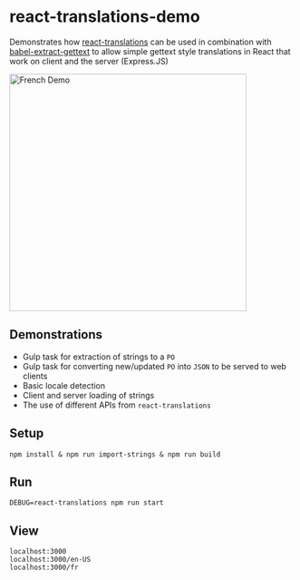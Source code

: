 # react-translations-demo
Demonstrates how [react-translations](https://www.npmjs.com/package/react-translations) can be used in combination with [babel-extract-gettext](https://www.npmjs.com/package/babel-extract-gettext) to allow simple gettext style translations in React that work on client and the server (Express.JS)

<img width="418" alt="French Demo" src="https://user-images.githubusercontent.com/3498278/28494423-3aa2278e-6efc-11e7-9e4a-b4309566bb3a.png">


## Demonstrations
* Gulp task for extraction of strings to a `PO`
* Gulp task for converting new/updated `PO` into `JSON` to be served to web clients
* Basic locale detection
* Client and server loading of strings
* The use of different APIs from `react-translations`

## Setup
```
npm install & npm run import-strings & npm run build
```

## Run
```
DEBUG=react-translations npm run start
```

## View
```
localhost:3000
localhost:3000/en-US
localhost:3000/fr
```
